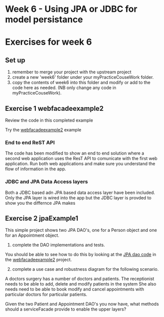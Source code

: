 # Week 6 - Using JPA or JDBC for model persistance


# Exercises for week 6

## Set up
1. remember to merge your project with the upstream project
2. create a new 'week6' folder under your myPracticeCouseWork folder.
3. copy the contents of week6 into this folder and modify or add to the code here as needed. (NB only change any code in myPracticeCouseWork).

## Exercise 1 webfacadeexample2

Review the code in this completed example

Try the  [webfacadeexample2](../week6/webfacadeexample2) example

### End to end ReST API
The code has been modified to show an end to end solution where a second web 
application uses the ResT API to comunicate with the first web application.
Run both web applications and make sure you understand the flow of information in the app.

### JDBC and JPA Data Access layers
Both a JDBC based adn JPA based data access layer have been included.
Only the JPA layer is wired into the app but the JDBC layer is provded to show you the differnce JPA makes

## Exercise 2 jpaExample1

This simple project shows two JPA DAO's, one for a Person object and one for an Appointment object.

1. complete the DAO implementations and tests.

You should be able to see how to do this by looking at the [JPA dao code](../week6/webfacadeexample2/dao-jpa) in the [webfacadeexample2](../week6/webfacadeexample2) project.

2. complete a use case and robustness diagram for the following scenario. 

A doctors surgery has a number of doctors and patients. 
The receptionist needs to be able to add, delete and modify patients in the system
She also needs need to be able to book modify and cancel appointments with particular doctors for particular patients.

Given the two Patient and Appointment DAO's you now have, what methods should a serviceFacade provide to enable the upper layers?


